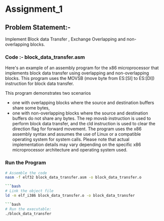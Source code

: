 
# Assignment_1

## Problem Statement:-

Implement Block data Transfer , Exchange Overlapping and non-overlapping blocks.


### Code :- block_data_transfer.asm

Here's an example of an assembly program for the x86 microprocessor that implements block data transfer using overlapping
and non-overlapping blocks. This program uses the MOVSB (move byte from ES:[SI] to ES:[DI]) instruction for block data transfer.

This program demonstrates two scenarios 
- one with overlapping blocks where the source and destination buffers share some bytes, 
- one with non-overlapping blocks where the source and destination buffers do not share any bytes. 
The rep movsb instruction is used to perform block data transfer, and the cld instruction is used to clear the direction flag for forward movement. 
The program uses the x86 assembly syntax and assumes the use of Linux or a compatible operating system for system calls. 
Please note that actual implementation details may vary depending on the specific x86 microprocessor architecture and operating system used.


### Run the Program


```bash
# Assemble the code
nasm -f elf32 block_data_transfer.asm -o block_data_transfer.o

```bash
# Link the object file
ld -m elf_i386 block_data_transfer.o -o block_data_transfer

```bash
# Run the executable:
./block_data_transfer
